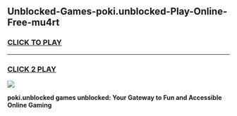 
## Unblocked-Games-poki.unblocked-Play-Online-Free-mu4rt
<h3>
<a href="https://premium76.site?title=poki.unblocked&ref=26A">CLICK TO PLAY</a></h3>
<hr>

<h3>
<a href="https://premium76.site?title=poki.unblocked&ref=26A">CLICK 2 PLAY</a>
  
</h3>

<a href="https://premium76.site?title=poki.unblocked&ref=26A"><img src="https://clearcache.store/games.png"></a>


**poki.unblocked games unblocked: Your Gateway to Fun and Accessible Online Gaming**

